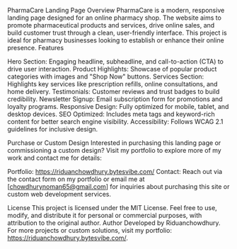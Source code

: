 PharmaCare Landing Page
Overview
PharmaCare is a modern, responsive landing page designed for an online pharmacy shop. The website aims to promote pharmaceutical products and services, drive online sales, and build customer trust through a clean, user-friendly interface. This project is ideal for pharmacy businesses looking to establish or enhance their online presence.
Features

Hero Section: Engaging headline, subheadline, and call-to-action (CTA) to drive user interaction.
Product Highlights: Showcase of popular product categories with images and "Shop Now" buttons.
Services Section: Highlights key services like prescription refills, online consultations, and home delivery.
Testimonials: Customer reviews and trust badges to build credibility.
Newsletter Signup: Email subscription form for promotions and loyalty programs.
Responsive Design: Fully optimized for mobile, tablet, and desktop devices.
SEO Optimized: Includes meta tags and keyword-rich content for better search engine visibility.
Accessibility: Follows WCAG 2.1 guidelines for inclusive design.


Purchase or Custom Design
Interested in purchasing this landing page or commissioning a custom design? Visit my portfolio to explore more of my work and contact me for details:

Portfolio: https://riduanchowdhury.bytesvibe.com/
Contact: Reach out via the contact form on my portfolio or email me at [chowdhurynoman65@gmail.com] for inquiries about purchasing this site or custom web development services.

License
This project is licensed under the MIT License. Feel free to use, modify, and distribute it for personal or commercial purposes, with attribution to the original author.
Author
Developed by Riduanchowdhury. For more projects or custom solutions, visit my portfolio: https://riduanchowdhury.bytesvibe.com/.
